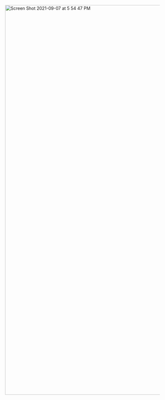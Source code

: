 <img width="1272" alt="Screen Shot 2021-09-07 at 5 54 47 PM" src="https://user-images.githubusercontent.com/78661587/132415843-1973210e-d8fd-4898-950c-6b1bdadff4b0.png">


